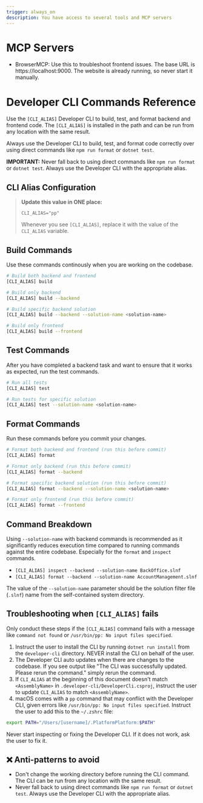 ```yaml
---
trigger: always_on
description: You have access to several tools and MCP servers
---
```



# MCP Servers

* BrowserMCP: Use this to troubleshoot frontend issues. The base URL is https://localhost:9000. The website is already running, so never start it manually.

# Developer CLI Commands Reference

Use the `[CLI_ALIAS]` Developer CLI to build, test, and format backend and frontend code. The `[CLI_ALIAS]` is installed in the path and can be run from any location with the same result.

Always use the Developer CLI to build, test, and format code correctly over using direct commands like `npm run format` or `dotnet test`.

**IMPORTANT:** Never fall back to using direct commands like `npm run format` or `dotnet test`. Always use the Developer CLI with the appropriate alias.

## CLI Alias Configuration

> **Update this value in ONE place:**
> 
> ```
> CLI_ALIAS="pp"
> ```
> 
> Whenever you see `[CLI_ALIAS]`, replace it with the value of the `CLI_ALIAS` variable.

## Build Commands

Use these commands continously when you are working on the codebase.

```bash
# Build both backend and frontend
[CLI_ALIAS] build

# Build only backend
[CLI_ALIAS] build --backend

# Build specific backend solution
[CLI_ALIAS] build --backend --solution-name <solution-name>

# Build only frontend
[CLI_ALIAS] build --frontend
```

## Test Commands

After you have completed a backend task and want to ensure that it works as expected, run the test commands.

```bash
# Run all tests
[CLI_ALIAS] test

# Run tests for specific solution
[CLI_ALIAS] test --solution-name <solution-name>
```

## Format Commands

Run these commands before you commit your changes.

```bash
# Format both backend and frontend (run this before commit)
[CLI_ALIAS] format

# Format only backend (run this before commit)
[CLI_ALIAS] format --backend

# Format specific backend solution (run this before commit)
[CLI_ALIAS] format --backend --solution-name <solution-name>

# Format only frontend (run this before commit)
[CLI_ALIAS] format --frontend
```

## Command Breakdown

Using `--solution-name` with backend commands is recommended as it significantly reduces execution time compared to running commands against the entire codebase. Especially for the `format` and `inspect` commands.

- `[CLI_ALIAS] inspect --backend --solution-name BackOffice.slnf`
- `[CLI_ALIAS] format --backend --solution-name AccountManagement.slnf`

The value of the `--solution-name` parameter should be the solution filter file (`.slnf`) name from the self-contained system directory.

## Troubleshooting when `[CLI_ALIAS]` fails

Only conduct these steps if the `[CLI_ALIAS]` command fails with a message like `command not found` or `/usr/bin/pp: No input files specified`.

1. Instruct the user to install the CLI by running `dotnet run install` from the `developer-cli` directory. NEVER install the CLI on behalf of the user.
2. The Developer CLI auto updates when there are changes to the codebase. If you see output like "The CLI was successfully updated. Please rerun the command." simply rerun the command.
3. If `CLI_ALIAS` at the beginning of this document doesn't match `<AssemblyName>` in `.developer-cli/DeveloperCli.csproj`, instruct the user to update `CLI_ALIAS` to match `<AssemblyName>`.
4. macOS comes with a `pp` command that may conflict with the Developer CLI, given errors like `/usr/bin/pp: No input files specified`. Instruct the user to add this to the `~/.zshrc` file:

```bash
export PATH="/Users/[username]/.PlatformPlatform:$PATH"
```

Never start inspecting or fixing the Developer CLI. If it does not work, ask the user to fix it.

## ❌ Anti-patterns to avoid
- Don't change the working directory before running the CLI command. The CLI can be run from any location with the same result.
- Never fall back to using direct commands like `npm run format` or `dotnet test`. Always use the Developer CLI with the appropriate alias.

